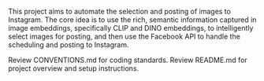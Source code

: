 This project aims to automate the selection and posting of images to Instagram.
The core idea is to use the rich, semantic information captured in image embeddings, specifically CLIP and DINO embeddings, to intelligently select images for posting, and then use the Facebook API to handle the scheduling and posting to Instagram.

Review CONVENTIONS.md for coding standards.
Review README.md for project overview and setup instructions.
